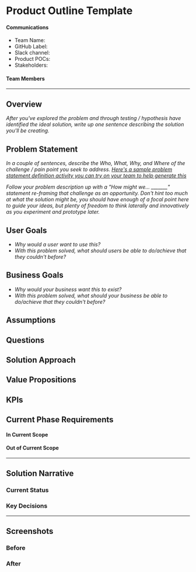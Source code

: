 # Product Outline Template

#### Communications
- Team Name: 
- GitHub Label: 
- Slack channel: 
- Product POCs:
- Stakeholders: 

#### Team Members

---

## Overview
*After you've explored the problem and through testing / hypothesis have identified the ideal solution, write up one sentence describing the solution you'll be creating.*

## Problem Statement
*In a couple of sentences, describe the Who, What, Why, and Where of the challenge / pain point you seek to address. [Here's a sample problem statement definition activity you can try on your team to help generate this](https://www.atlassian.com/team-playbook/plays/problem-framing)*

*Follow your problem description up with a "How might we... _______" statement re-framing that challenge as an opportunity. Don't hint too much at what the solution might be, you should have enough of a focal point here to guide your ideas, but plenty of freedom to think laterally and innovatively as you experiment and prototype later.*
 
## User Goals

- *Why would a user want to use this?*
- *With this problem solved, what should users be able to do/achieve that they couldn't before?*

## Business Goals

- *Why would your business want this to exist?*
- *With this problem solved, what should your business be able to do/achieve that they couldn't before?*

## Assumptions

## Questions

## Solution Approach

## Value Propositions

## KPIs

## Current Phase Requirements

#### In Current Scope

#### Out of Current Scope

---

## Solution Narrative

### Current Status

### Key Decisions

---
   
## Screenshots

### Before

### After
